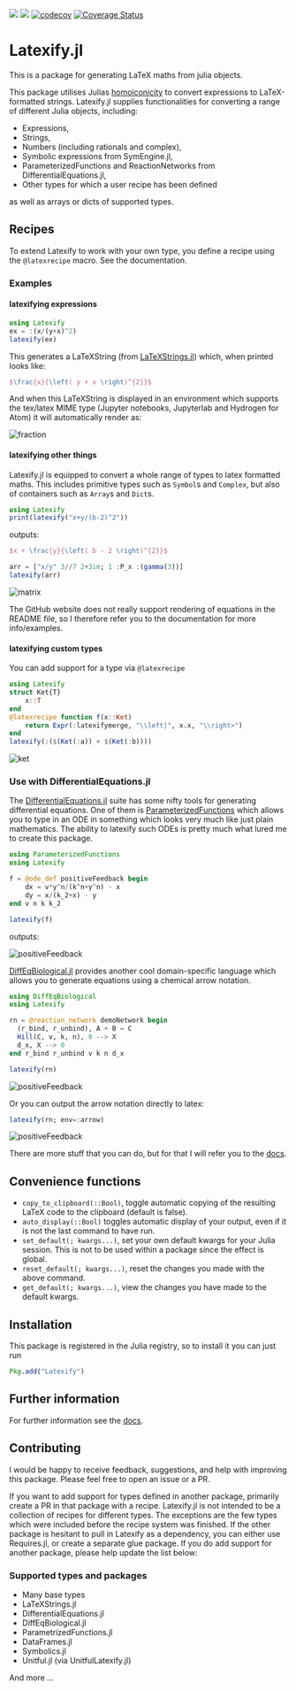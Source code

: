 [![](https://img.shields.io/badge/docs-stable-blue.svg)](https://korsbo.github.io/Latexify.jl/stable)
[![](https://img.shields.io/badge/docs-latest-blue.svg)](https://korsbo.github.io/Latexify.jl/latest)
[![codecov](https://codecov.io/gh/korsbo/Latexify.jl/branch/master/graph/badge.svg)](https://codecov.io/gh/korsbo/Latexify.jl)
[![Coverage Status](https://coveralls.io/repos/github/korsbo/Latexify.jl/badge.svg)](https://coveralls.io/github/korsbo/Latexify.jl)

# Latexify.jl
This is a package for generating LaTeX maths from julia objects.

This package utilises Julias
[homoiconicity](https://en.wikipedia.org/wiki/Homoiconicity) to convert
expressions to LaTeX-formatted strings.  Latexify.jl supplies functionalities
for converting a range of different Julia objects, including:

- Expressions,
- Strings,
- Numbers (including rationals and complex),
- Symbolic expressions from SymEngine.jl,
- ParameterizedFunctions and ReactionNetworks from DifferentialEquations.jl,
- Other types for which a user recipe has been defined

as well as arrays or dicts of supported types.


## Recipes
To extend Latexify to work with your own type, you define a recipe using the
`@latexrecipe` macro. See the documentation.

### Examples
#### latexifying expressions
```julia
using Latexify
ex = :(x/(y+x)^2)
latexify(ex)
```
This generates a LaTeXString (from
[LaTeXStrings.jl](https://github.com/stevengj/LaTeXStrings.jl)) which, when
printed looks like:
```LaTeX
$\frac{x}{\left( y + x \right)^{2}}$
```

And when this LaTeXString is displayed in an environment which supports the
tex/latex MIME type (Jupyter notebooks, Jupyterlab and Hydrogen for Atom) it
will automatically render as:

![fraction](/assets/demo_fraction.png)


#### latexifying other things

Latexify.jl is equipped to convert a whole range of types to latex formatted
maths. This includes primitive types such as `Symbol`s and `Complex`, but also
of containers such as `Array`s and `Dict`s.


```julia
using Latexify
print(latexify("x+y/(b-2)^2"))
```
outputs:
```LaTeX
$x + \frac{y}{\left( b - 2 \right)^{2}}$
```

```julia
arr = ["x/y" 3//7 2+3im; 1 :P_x :(gamma(3))]
latexify(arr)
```
![matrix](/assets/demo_matrix.png)

The GitHub website does not really support rendering of equations in the README
file, so I therefore refer you to the documentation for more info/examples.

#### latexifying custom types

You can add support for a type via `@latexrecipe`
```julia
using Latexify
struct Ket{T}
    x::T
end
@latexrecipe function f(x::Ket)
    return Expr(:latexifymerge, "\\left|", x.x, "\\right>")
end
latexify(:($(Ket(:a)) + $(Ket(:b))))
```

![ket](/assets/demo_ket.png)

### Use with DifferentialEquations.jl
The [DifferentialEquations.jl](http://docs.juliadiffeq.org/stable/index.html)
suite has some nifty tools for generating differential equations.
One of them is
[ParameterizedFunctions](https://github.com/JuliaDiffEq/ParameterizedFunctions.jl)
which allows you to type in an ODE in something which looks very much like just
plain mathematics.
The ability to latexify such ODEs is pretty much what lured me to create this
package.

```julia
using ParameterizedFunctions
using Latexify

f = @ode_def positiveFeedback begin
    dx = v*y^n/(k^n+y^n) - x
    dy = x/(k_2+x) - y
end v n k k_2

latexify(f)
```
outputs:

![positiveFeedback](/assets/ode_positive_feedback.png)


[DiffEqBiological.jl](https://github.com/JuliaDiffEq/DiffEqBiological.jl)
provides another cool domain-specific language which allows you to generate
equations using a chemical arrow notation.


```julia
using DiffEqBiological
using Latexify

rn = @reaction_network demoNetwork begin
  (r_bind, r_unbind), A + B ↔ C
  Hill(C, v, k, n), 0 --> X
  d_x, X --> 0
end r_bind r_unbind v k n d_x

latexify(rn)
```
![positiveFeedback](/assets/demo_rn.png)

Or you can output the arrow notation directly to latex:

```julia
latexify(rn; env=:arrow)
```
![positiveFeedback](/assets/demo_rn_arrow.png)

There are more stuff that you can do, but for that I will refer you to the
[docs](https://korsbo.github.io/Latexify.jl/stable).


## Convenience functions

- `copy_to_clipboard(::Bool)`, toggle automatic copying of the resulting LaTeX
  code to the clipboard (default is false).
- `auto_display(::Bool)` toggles automatic display of your output, even if it
  is not the last command to have run.
- `set_default(; kwargs...)`, set your own default kwargs for your Julia
  session. This is not to be used within a package since the effect is global.
- `reset_default(; kwargs...)`, reset the changes you made with the above
  command.
- `get_default(; kwargs...)`, view the changes you have made to the default
  kwargs.


## Installation
This package is registered in the Julia registry, so to install it you can just
run

```julia
Pkg.add("Latexify")
```

## Further information
For further information see the
[docs](https://korsbo.github.io/Latexify.jl/stable).

## Contributing
I would be happy to receive feedback, suggestions, and help with improving this
package. Please feel free to open an issue or a PR.

If you want to add support for types defined in another package, primarily
create a PR in that package with a recipe. Latexify.jl is not intended to be a
collection of recipes for different types. The exceptions are the few types
which were included before the recipe system was finished. If the other package
is hesitant to pull in Latexify as a dependency, you can either use
Requires.jl, or create a separate glue package. If you do add support for
another package, please help update the list below:

### Supported types and packages
* Many base types
* LaTeXStrings.jl
* DifferentialEquations.jl
* DiffEqBiological.jl
* ParametrizedFunctions.jl
* DataFrames.jl
* Symbolics.jl
* Unitful.jl (via UnitfulLatexify.jl)

And more ...
